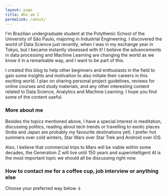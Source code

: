 ```yaml
---
layout: page
title: Who am I
permalink: /about/
---
```


I'm Brazilian undergraduate student at the Polythenic School of the University of São Paulo, majoring in Industrial Engineering. I discovered the world of Data Science just recently, when I was in my exchange year in Tokyo, but I became instantly obsessed with it! I believe the advancements in data processing and Machine Learning are changing the world as we know it in a remarkable way, and I want to be part of this.

I created this blog to help other beginners and enthusiasts in the field to gain some insights and motivation to also initiate their careers in this exciting world. I plan on sharing personal project guidelines, reviews for online courses and study materials, and any other interesting content related to Data Science, Analytics and Machine Learning. I hope you find some of the content useful.

### More about me

Besides the topics mentioned above, I have a special interest in meditation, discussing politics, reading about tech trends or travelling to exotic places (India and Japan are probably my favourite destinations yet). I prefer hot summers over cold winters, Star Wars over Star Trek and Android over iOS.

Also, I believe that commercial trips to Mars will be viable within some decades, the Generation Z will live until 150 years and superintelligent AI is the most important topic we should all be discussing right now.

### How to contact me for a coffee cup, job interview or anything else

Choose your preferred way below ↓